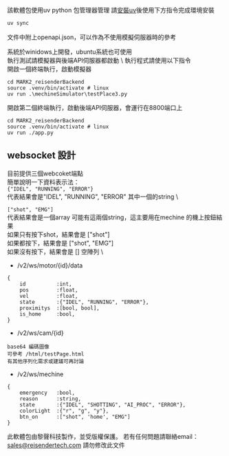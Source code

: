 該軟體包使用uv python 包管理器管理
請[安裝uv](https://docs.astral.sh/uv/getting-started/installation/)後使用下方指令完成環境安裝
``` bash
uv sync
```

文件中附上openapi.json，可以作為不使用模擬伺服器時的參考

系統於winidows上開發，ubuntu系統也可使用 \
執行測試請模擬器與後端API伺服器都啟動 \ 
執行程式請使用以下指令\
開啟一個終端執行，啟動模擬器
```lang=bash
cd MARK2_reisenderBackend
source .venv/bin/activate # linux
uv run .\mechineSimulator\testPlace3.py 
```
開啟第二個終端執行，啟動後端API伺服器，會運行在8800端口上
```lang=bash
cd MARK2_reisenderBackend
source .venv/bin/activate # linux
uv run ./app.py 
```


## websocket 設計
目前提供三個webcoket端點 \
簡單說明一下資料表示法：\
`{"IDEL", "RUNNING", "ERROR"}` \
代表結果會是"IDEL", "RUNNING", "ERROR" 其中一個的string \

`["shot", "EMG"]` \
代表結果會是一個array 可能有這兩個string，這主要用在mechine 的機上按鈕結果 \
如果只有按下shot，結果會是 ["shot"] \
如果都按下，結果會是 ["shot", "EMG"] \
如果沒有按下，結果會是 [] 空陣列 \

* /v2/ws/motor/{id}/data
```
{
    id          :int,
    pos         :float,
    vel         :float,
    state       :{"IDEL", "RUNNING", "ERROR"},
    proximitys  :[bool, bool],
    is_home     :bool,
}
```

* /v2/ws/cam/{id}
```
base64 編碼圖像
可參考 /html/testPage.html
有其他序列化需求或建議可再討論
```

* /v2/ws/mechine
```
{
    emergency   :bool,
    reason      :string,
    state       :{"IDEL", "SHOTTING", "AI_PROC", "ERROR"},
    colorLight  :{"r", "g", "y"},
    btn_on      :["shot", 'home', "EMG"]
}
```

此軟體包由黎聲科技製作，並受版權保護。
若有任何問題請聯絡email：sales@reisendertech.com
請勿修改此文件